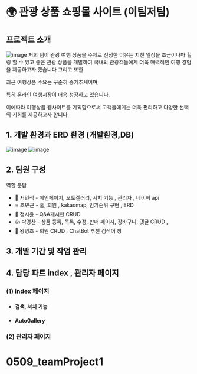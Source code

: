 
 # 🌍 관광 상품 쇼핑몰 사이트 (이팀저팀)

## 프로젝트 소개 

![image](https://github.com/minsik4120/First_TeamProject-ShoppingMall_Minsik-/assets/154856679/c34d08fb-aa68-40cd-be5f-58a276115409)
저희 팀이 관광 여행 상품을 주제로 선정한 이유는 지친 일상을 조금이나마 힐링 할 수 있고
좋은 관광 상품을 개발하여 국내외 관광객들에게 더욱 매력적인 여행 경험을 제공하고자 했습니다 그리고 또한 

최근 여행상품 수요는 꾸준히 증가추세이며,

특히 온라인 여행시장이 더욱 성장하고 있습니다. 

이에따라 여행상품 웹사이트를 기획함으로써 고객들에게는 더욱 편리하고 다양한 선택의 기회를 제공하고자 합니다.






## 1. 개발 환경과 ERD 환경 (개발환경,DB)

![image](https://github.com/minsik4120/First_TeamProject-ShoppingMall_Minsik-/assets/154856679/b1727e51-ed00-41c9-8976-a0f23011bee7)
![image](https://github.com/minsik4120/First_TeamProject-ShoppingMall_Minsik-/assets/154856679/b2a094d0-abb5-4d50-bff3-ca2875b38f29)






## 2. 팀원 구성
  역할 분담  <br/>
   * 🐬 서민식 - 메인페이지, 오토겔러리, 서치 기능 , 관리자 , 네이버 api   <br/>
   * ⭐ 조민근 - 홈, 회원 , kakaomap, 인기순위 구현 , ERD   <br/>
   * 🌝 정시윤 - Q&A게시판 CRUD   <br/>
   * 👍 박경찬 - 상품 등록, 목록, 수정, 판매 페이지, 장바구니, 댓글 CRUD ,   <br/>
   * 🙎 왕영조 - 회원 CRUD , ChatBot 추천 검색어 창 <br/>



## 3. 개발 기간 및 작업 관리




## 4. 담당 파트 index , 관리자 페이지  <br/>

  ### (1) index 페이지   <br/>
  * ####  검색, 서치 기능  <br/>
  * ####  AutoGallery   <br/>
   
  ### (2) 관리자 페이지 
   
  
   




# 0509_teamProject1
